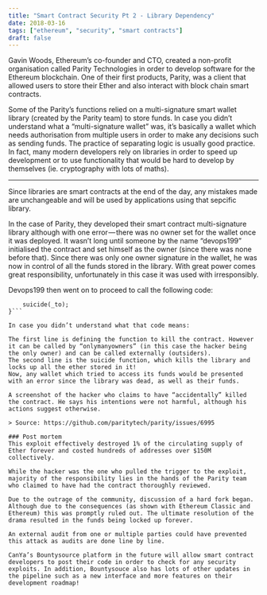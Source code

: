 ```yaml
---
title: "Smart Contract Security Pt 2 - Library Dependency"
date: 2018-03-16
tags: ["ethereum", "security", "smart contracts"]
draft: false
---
```


Gavin Woods, Ethereum’s co-founder and CTO, created a non-profit organisation called Parity Technologies in order to develop software for the Ethereum blockchain. One of their first products, Parity, was a client that allowed users to store their Ether and also interact with block chain smart contracts.

Some of the Parity’s functions relied on a multi-signature smart wallet library (created by the Parity team) to store funds. In case you didn’t understand what a “multi-signature wallet” was, it’s basically a wallet which needs authorisation from multiple users in order to make any decisions such as sending funds. The practice of separating logic is usually good practice. In fact, many modern developers rely on libraries in order to speed up development or to use functionality that would be hard to develop by themselves (ie. cryptography with lots of maths).

---

Since libraries are smart contracts at the end of the day, any mistakes made are unchangeable and will be used by applications using that sepcific library.

In the case of Parity, they developed their smart contract multi-signature library although with one error — there was no owner set for the wallet once it was deployed. It wasn’t long until someone by the name “devops199” initialised the contract and set himself as the owner (since there was none before that). Since there was only one owner signature in the wallet, he was now in control of all the funds stored in the library. With great power comes great responsibility, unfortunately in this case it was used with irresponsibly.

Devops199 then went on to proceed to call the following code:

```function kill(address _to) onlymanyowners(sha3(msg.data)) external {
    suicide(_to);
}```

In case you didn’t understand what that code means:

The first line is defining the function to kill the contract. However it can be called by “onlymanyowners” (in this case the hacker being the only owner) and can be called externally (outsiders).
The second line is the suicide function, which kills the library and locks up all the ether stored in it!
Now, any wallet which tried to access its funds would be presented with an error since the library was dead, as well as their funds.

A screenshot of the hacker who claims to have “accidentally” killed the contract. He says his intentions were not harmful, although his actions suggest otherwise. 

> Source: https://github.com/paritytech/parity/issues/6995

### Post mortem
This exploit effectively destroyed 1% of the circulating supply of Ether forever and costed hundreds of addresses over $150M collectively.

While the hacker was the one who pulled the trigger to the exploit, majority of the responsibility lies in the hands of the Parity team who claimed to have had the contract thoroughly reviewed.

Due to the outrage of the community, discussion of a hard fork began. Although due to the consequences (as shown with Ethereum Classic and Ethereum) this was promptly ruled out. The ultimate resolution of the drama resulted in the funds being locked up forever.

An external audit from one or multiple parties could have prevented this attack as audits are done line by line.

CanYa’s Bountysource platform in the future will allow smart contract developers to post their code in order to check for any security exploits. In addition, Bountysouce also has lots of other updates in the pipeline such as a new interface and more features on their development roadmap!
